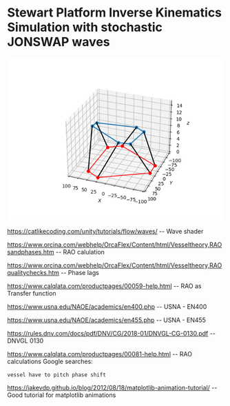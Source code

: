 # Stewart Platform Inverse Kinematics Simulation with stochastic JONSWAP waves

![alt text](misc/figures/thumbnail.png)

https://catlikecoding.com/unity/tutorials/flow/waves/  -- Wave shader

https://www.orcina.com/webhelp/OrcaFlex/Content/html/Vesseltheory,RAOsandphases.htm -- RAO calulation

https://www.orcina.com/webhelp/OrcaFlex/Content/html/Vesseltheory,RAOqualitychecks.htm -- Phase lags

https://www.calqlata.com/productpages/00059-help.html -- RAO as Transfer function

https://www.usna.edu/NAOE/academics/en400.php -- USNA - EN400

https://www.usna.edu/NAOE/academics/en455.php -- USNA - EN455

https://rules.dnv.com/docs/pdf/DNV/CG/2018-01/DNVGL-CG-0130.pdf -- DNVGL 0130


https://www.calqlata.com/productpages/00081-help.html -- RAO calculations
Google searches:

    vessel have to pitch phase shift

https://jakevdp.github.io/blog/2012/08/18/matplotlib-animation-tutorial/ -- Good tutorial for matplotlib animations